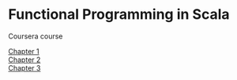 # Functional Programming in Scala

Coursera course

[Chapter 1](http://1ambda.github.io/functional-programmin-in-scala-chapter-1/)  
[Chapter 2](http://1ambda.github.io/functional-programmin-in-scala-chapter-2/)    
[Chapter 3](http://1ambda.github.io/functional-programmin-in-scala-chapter-3/)  



